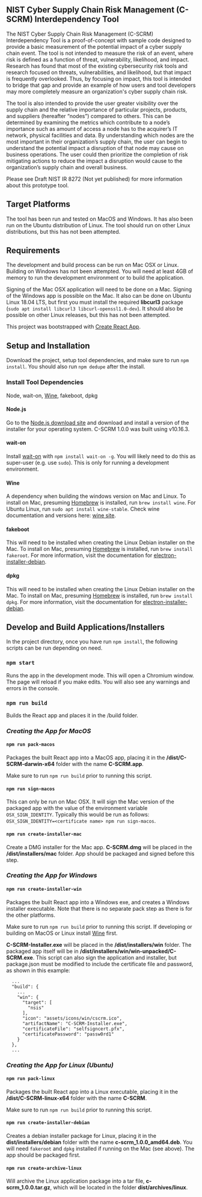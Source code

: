 ## NIST Cyber Supply Chain Risk Management (C-SCRM) Interdependency Tool

The NIST Cyber Supply Chain Risk Management (C-SCRM) Interdependency Tool is a proof-of-concept with sample code designed to provide a basic measurement of the potential impact of a cyber supply chain event. The tool is not intended to measure the risk of an event, where risk is defined as a function of threat, vulnerability, likelihood, and impact. Research has found that most of the existing cybersecurity risk tools and research focused on threats, vulnerabilities, and likelihood, but that impact is frequently overlooked. Thus, by focusing on impact, this tool is intended to bridge that gap and provide an example of how users and tool developers may more completely measure an organization's cyber supply chain risk.

The tool is also intended to provide the user greater visibility over the supply chain and the relative importance of particular projects, products, and suppliers (hereafter “nodes”) compared to others. This can be determined by examining the metrics which contribute to a node’s importance such as amount of access a node has to the acquirer’s IT network, physical facilities and data. By understanding which nodes are the most important in their organization’s supply chain, the user can begin to understand the potential impact a disruption of that node may cause on business operations. The user could then prioritize the completion of risk mitigating actions to reduce the impact a disruption would cause to the organization’s supply chain and overall business.

Please see Draft NIST IR 8272 (Not yet published) for more information about this prototype tool.

## Target Platforms

The tool has been run and tested on MacOS and Windows. It has also been run on the Ubuntu distribution of Linux. The tool should run on other Linux distributions, but this has not been attempted.

## Requirements

The development and build process can be run on Mac OSX or Linux. Building on Windows has not been attempted. You will need at least 4GB of memory to run the development environment or to build the application.

Signing of the Mac OSX application will need to be done on a Mac. Signing of the Windows app is possible on the Mac. It also can be done on Ubuntu Linux 18.04 LTS, but first you must install the required **libcurl3** package (`sudo apt install libcurl3 libcurl-openssl1.0-dev`). It should also be possible on other Linux releases, but this has not been attempted.

This project was bootstrapped with [Create React App](https://github.com/facebook/create-react-app).

## Setup and Installation

Download the project, setup tool dependencies, and make sure to run `npm install`. You should also run `npm dedupe` after the install.

### Install Tool Dependencies

Node, wait-on, [Wine](https://www.davidbaumgold.com/tutorials/wine-mac/), fakeboot, dpkg

#### Node.js

Go to the [Node.js download site](https://nodejs.org/en/download/) and download and install a version of the installer for your operating system. C-SCRM 1.0.0 was built using v10.16.3.

#### wait-on

Install [wait-on](https://www.npmjs.com/package/wait-on) with `npm install wait-on -g`. You will likely need to do this as super-user (e.g. use `sudo`). This is only for running a development environment.

#### Wine

A dependency when building the windows version on Mac and Linux. To install on Mac, presuming [Homebrew](https://brew.sh/) is installed, run `brew install wine`. For Ubuntu Linux, run `sudo apt install wine-stable`. Check wine documentation and versions here: [wine site](https://www.davidbaumgold.com/tutorials/wine-mac/).

#### fakeboot

This will need to be installed when creating the Linux Debian installer on the Mac. To install on Mac, presuming [Homebrew](https://brew.sh/) is installed, run `brew install fakeroot`. For more information, visit the documentation for [electron-installer-debian](https://www.npmjs.com/package/electron-installer-debian).

#### dpkg

This will need to be installed when creating the Linux Debian installer on the Mac. To install on Mac, presuming [Homebrew](https://brew.sh/) is installed, run `brew install dpkg`. For more information, visit the documentation for [electron-installer-debian](https://www.npmjs.com/package/electron-installer-debian).

## Develop and Build Applications/Installers

In the project directory, once you have run `npm install`, the following scripts can be run depending on need.

### `npm start`

Runs the app in the development mode. This will open a Chromium window. The page will reload if you make edits. You will also see any warnings and errors in the console.

### `npm run build`

Builds the React app and places it in the /build folder.

### _Creating the App for MacOS_

#### `npm run pack-macos`

Packages the built React app into a MacOS app, placing it in the **/dist/C-SCRM-darwin-x64** folder with the name **C-SCRM.app**.

Make sure to run `npm run build` prior to running this script.

#### `npm run sign-macos`

This can only be run on Mac OSX. It will sign the Mac version of the packaged app with the value of the environment variable `OSX_SIGN_IDENTITY`. Typically this would be run as follows: `OSX_SIGN_IDENTITY=<certificate name> npm run sign-macos`.

#### `npm run create-installer-mac`

Create a DMG installer for the Mac app. **C-SCRM.dmg** will be placed in the **/dist/installers/mac** folder. App should be packaged and signed before this step.

### _Creating the App for Windows_

#### `npm run create-installer-win`

Packages the built React app into a Windows exe, and creates a Windows installer executable. Note that there is no separate pack step as there is for the other platforms.

Make sure to run `npm run build` prior to running this script. If developing or building on MacOS or Linux install [Wine](https://www.davidbaumgold.com/tutorials/wine-mac/) first.

**C-SCRM-Installer.exe** will be placed in the **/dist/installers/win** folder. The packaged app itself will be in **/dist/installers/win/win-unpacked/C-SCRM.exe**. This script can also sign the application and installer, but package.json must be modified to include the certificate file and password, as shown in this example:

```
  ...
  "build": {
    ...
    "win": {
      "target": [
        "nsis"
      ],
      "icon": "assets/icons/win/cscrm.ico",
      "artifactName": "C-SCRM-Installer.exe",
      "certificateFile": "selfsigncert.pfx",
      "certificatePassword": "passw0rd1"
    }
  },
  ...
```

### _Creating the App for Linux (Ubuntu)_

#### `npm run pack-linux`

Packages the built React app into a Linux executable, placing it in the **/dist/C-SCRM-linux-x64** folder with the name **C-SCRM**.

Make sure to run `npm run build` prior to running this script.

#### `npm run create-installer-debian`

Creates a debian installer package for Linux, placing it in the **dist/installers/debian** folder with the name **c-scrm_1.0.0_amd64.deb**. You will need `fakeroot` and `dpkg` installed if running on the Mac (see above). The app should be packaged first.

#### `npm run create-archive-linux`

Will archive the Linux application package into a tar file, **c-scrm_1.0.0.tar.gz**, which will be located in the folder **dist/archives/linux**.
